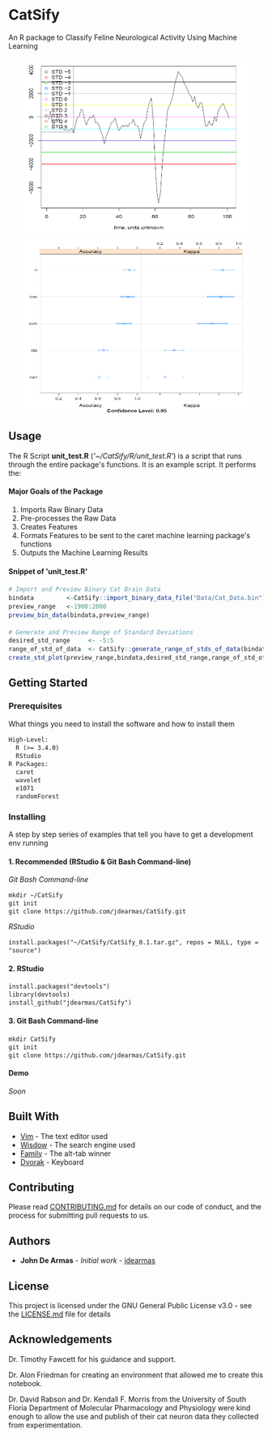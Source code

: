 # CatSify
An R package to Classify Feline Neurological Activity Using Machine Learning
<p align="center">
  <img src="https://github.com/jdearmas/CatSify/blob/master/man/figures/readme_title_image2.PNG" width="450" height="350">
  <img src="https://github.com/jdearmas/CatSify/blob/master/man/figures/readme_title_image.PNG" width="450" height="350">
</p>


## Usage
The R Script **unit_test.R** (*'~/CatSify/R/unit_test.R'*) is a script that runs through the entire package's functions. It is an example script. It performs the:
#### Major Goals of the Package
1. Imports Raw Binary Data
2. Pre-processes the Raw Data
3. Creates Features
4. Formats Features to be sent to the caret machine learning package's functions
5. Outputs the Machine Learning Results
#### Snippet of 'unit_test.R'
```R
# Import and Preview Binary Cat Brain Data
bindata         <-CatSify::import_binary_data_file("Data/Cat_Data.bin")
preview_range   <-1900:2000
preview_bin_data(bindata,preview_range)

# Generate and Preview Range of Standard Deviations
desired_std_range     <- -5:5
range_of_std_of_data  <- CatSify::generate_range_of_stds_of_data(bindata,desired_std_range)
create_std_plot(preview_range,bindata,desired_std_range,range_of_std_of_data)

```


## Getting Started
### Prerequisites

What things you need to install the software and how to install them

```
High-Level:
  R (>= 3.4.0)
  RStudio
R Packages:
  caret
  wavelet
  e1071
  randomForest
```

### Installing

A step by step series of examples that tell you have to get a development env running

#### 1. Recommended (RStudio & Git Bash Command-line)

  *Git Bash Command-line*
```
mkdir ~/CatSify
git init
git clone https://github.com/jdearmas/CatSify.git
```
  *RStudio*
```
install.packages("~/CatSify/CatSify_0.1.tar.gz", repos = NULL, type = "source")
```

#### 2. RStudio

```
install.packages("devtools")
library(devtools)
install_github("jdearmas/CatSify")
```

#### 3. Git Bash Command-line

```
mkdir CatSify
git init
git clone https://github.com/jdearmas/CatSify.git
```

#### Demo
*Soon*


## Built With
* [Vim](https://www.vim.org/) - The text editor used
* [Wisdow](http://www.google.com) - The search engine used
* [Family](https://stackoverflow.com) - The alt-tab winner
* [Dvorak](https://en.wikipedia.org/wiki/Dvorak_Simplified_Keyboard) - Keyboard

## Contributing

Please read [CONTRIBUTING.md](https://gist.github.com/PurpleBooth/b24679402957c63ec426) for details on our code of conduct, and the process for submitting pull requests to us.

## Authors

* **John De Armas** - *Initial work* - [jdearmas](https://github.com/jdearmas)

## License

This project is licensed under the GNU General Public License v3.0 - see the [LICENSE.md](LICENSE) file for details

## Acknowledgements

Dr. Timothy Fawcett for his guidance and support.

Dr. Alon Friedman for creating an environment that allowed me to create this notebook.

Dr. David Rabson and Dr. Kendall F. Morris from the University of South Floria Department of Molecular Pharmacology and Physiology were kind enough to allow the use and publish of their cat neuron data they collected from experimentation.
